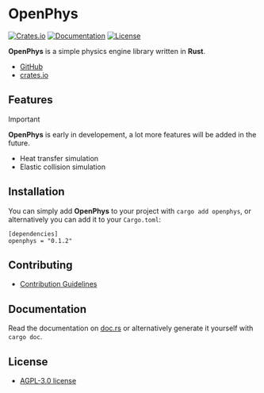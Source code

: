 # OpenPhys

[![Crates.io](https://img.shields.io/crates/v/openphys.svg)](https://crates.io/crates/openphys)
[![Documentation](https://docs.rs/openphys/badge.svg)](https://docs.rs/openphys)
[![License](https://img.shields.io/badge/license-AGPL--3.0-blue.svg)](https://github.com/CyntexMore/OpenPhys/blob/main/LICENSE)

**OpenPhys** is a simple physics engine library written in **Rust**.

- [GitHub](https://github.com/CyntexMore/OpenPhys)
- [crates.io](https://crates.io/crates/openphys)

## Features

> [!IMPORTANT]
> **OpenPhys** is early in developement, a lot more features will be added in the future.

- Heat transfer simulation
- Elastic collision simulation

## Installation

You can simply add **OpenPhys** to your project with `cargo add openphys`, or alternatively you can add it to your `Cargo.toml`:
```
[dependencies]
openphys = "0.1.2"
```

## Contributing

- [Contribution Guidelines](https://github.com/CyntexMore/OpenPhys/blob/main/docs/CONTRIBUTING.md)

## Documentation

Read the documentation on [doc.rs](https://docs.rs/openphys/latest/openphys) or alternatively generate it yourself with `cargo doc`.

## License
- [AGPL-3.0 license](https://github.com/CyntexMore/OpenPhys/blob/main/LICENSE)

